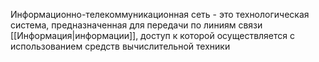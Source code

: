 Информационно-телекоммуникационная сеть - это технологическая система, предназначенная для передачи по линиям связи [[Информация|информации]], доступ к которой осуществляется с использованием средств вычислительной техники

